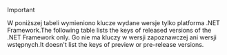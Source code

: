 
> [!IMPORTANT]
> <span data-ttu-id="50ce2-101">W poniższej tabeli wymieniono klucze wydane wersje tylko platforma .NET Framework.</span><span class="sxs-lookup"><span data-stu-id="50ce2-101">The following table lists the keys of released versions of the .NET Framework only.</span></span> <span data-ttu-id="50ce2-102">Go nie ma kluczy w wersji zapoznawczej ani wersji wstępnych.</span><span class="sxs-lookup"><span data-stu-id="50ce2-102">It doesn't list the keys of preview or pre-release versions.</span></span>
